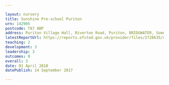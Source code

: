 ```yaml
---

layout: nursery
title: Sunshine Pre-school Puriton
urn: 142905
postcode: TA7 8BP
address: Puriton Village Hall, Riverton Road, Puriton, BRIDGWATER, Somerset, TA7 8BP
latestReportUrl: https://reports.ofsted.gov.uk/provider/files/2728635/urn/142905.pdf
teaching: 2
development: 3
leadership: 3
outcomes: 0
overall: 3
date: 01 April 2018 
datePublish: 14 September 2017

---
```

